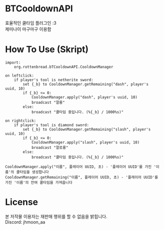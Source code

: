# BTCooldownAPI
효율적인 쿨타임 플러그인 :3 <br>
제미나이 마구마구 이용함

# How To Use (Skript)
```
import:
    org.rottenbread.bTCooldownAPI.CooldownManager

on leftclick:
    if player's tool is netherite sword:
        set {_b} to CooldownManager.getRemaining("dash", player's uuid, 10)
        if {_b} <= 0:
            CooldownManager.apply("dash", player's uuid, 10)
            broadcast "깔롱"
        else:
            broadcast "쿨타임 중입니다. (%{_b} / 1000%s)"

on rightclick:
    if player's tool is diamond sword:
        set {_b} to CooldownManager.getRemaining("slash", player's uuid, 10)
        if {_b} <= 0:
            CooldownManager.apply("slash", player's uuid, 10)
            broadcast "깔로롱"
        else:
            broadcast "쿨타임 중입니다. (%{_b} / 1000%s)"
```

```
CooldownManager.apply("이름", 플레이어 UUID, 초) - '플레이어 UUID'를 가진 '이름'의 쿨타임을 생성합니다
CooldownManager.getRemaining("이름", 플레이어 UUID, 초) - '플레이어 UUID'를 가진 '이름'의 잔여 쿨타임을 가져옵니다
```

# License
본 저작물 이용자는 재판매 행위를 할 수 없음을 밝힙니다. <br>
Discord: jhmoon_aa
